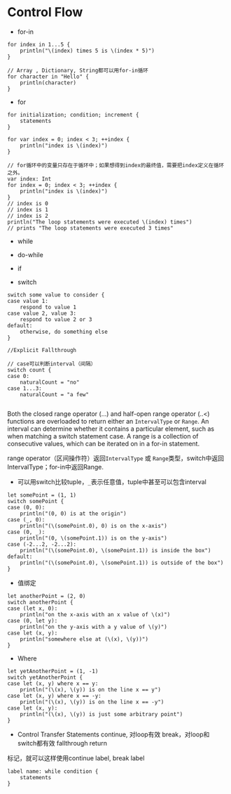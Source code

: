 # Control Flow

- for-in

```
for index in 1...5 {
    println("\(index) times 5 is \(index * 5)")
}

// Array , Dictionary, String都可以用for-in循环
for character in "Hello" {
    println(character)
}
```

- for

```
for initialization; condition; increment {
    statements
}

for var index = 0; index < 3; ++index {
    println("index is \(index)")
}

// for循环中的变量只存在于循环中；如果想得到index的最终值，需要把index定义在循环之外。
var index: Int
for index = 0; index < 3; ++index {
    println("index is \(index)")
}
// index is 0
// index is 1
// index is 2
println("The loop statements were executed \(index) times")
// prints "The loop statements were executed 3 times"
```


- while

- do-while

- if

- switch

```
switch some value to consider {
case value 1:
    respond to value 1
case value 2, value 3:
    respond to value 2 or 3
default:
    otherwise, do something else
}

//Explicit Fallthrough

// case可以判断interval（间隔）
switch count {
case 0:
    naturalCount = "no"
case 1...3:
    naturalCount = "a few"


```
Both the closed range operator (...) and half-open range operator (..<) functions are overloaded to return either an `IntervalType` or `Range`. An interval can determine whether it contains a particular element, such as when matching a switch statement case. A range is a collection of consecutive values, which can be iterated on in a for-in statement.

range operator（区间操作符）返回`IntervalType` 或 `Range`类型，switch中返回IntervalType；for-in中返回Range.

- 可以用switch比较tuple，`_`表示任意值，tuple中甚至可以包含interval

```
let somePoint = (1, 1)
switch somePoint {
case (0, 0):
    println("(0, 0) is at the origin")
case (_, 0):
    println("(\(somePoint.0), 0) is on the x-axis")
case (0, _):
    println("(0, \(somePoint.1)) is on the y-axis")
case (-2...2, -2...2):
    println("(\(somePoint.0), \(somePoint.1)) is inside the box")
default:
    println("(\(somePoint.0), \(somePoint.1)) is outside of the box")
}
```

- 值绑定

```
let anotherPoint = (2, 0)
switch anotherPoint {
case (let x, 0):
    println("on the x-axis with an x value of \(x)")
case (0, let y):
    println("on the y-axis with a y value of \(y)")
case let (x, y):
    println("somewhere else at (\(x), \(y))")
}
```

- Where

```
let yetAnotherPoint = (1, -1)
switch yetAnotherPoint {
case let (x, y) where x == y:
    println("(\(x), \(y)) is on the line x == y")
case let (x, y) where x == -y:
    println("(\(x), \(y)) is on the line x == -y")
case let (x, y):
    println("(\(x), \(y)) is just some arbitrary point")
}
```

- Control Transfer Statements
continue, 对loop有效
break，对loop和switch都有效
fallthrough
return

标记，就可以这样使用continue label, break label
```
label name: while condition {
    statements
}
```

































